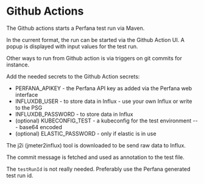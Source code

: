 # Github Actions

The Github actions starts a Perfana test run via Maven.

In the current format, the run can be started via the Github Action UI.
A popup is displayed with input values for the test run.

Other ways to run from Github action is via triggers on git commits for instance.

Add the needed secrets to the Github Action secrets:

* PERFANA_APIKEY - the Perfana API key as added via the Perfana web interface 
* INFLUXDB_USER - to store data in Influx - use your own Influx or write to the PSG
* INFLUXDB_PASSWORD - to store data in Influx 
* (optional) KUBECONFIG_TEST - a kubeconfig for the test environment --- base64 encoded
* (optional) ELASTIC_PASSWORD - only if elastic is in use

The j2i (jmeter2influx) tool is downloaded to be send raw data to Influx.

The commit message is fetched and used as annotation to the test file.

The `testRunId` is not really needed. Preferably use the Perfana generated test run id.
